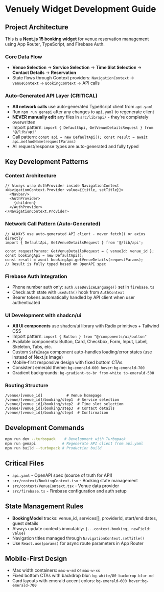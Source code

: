 # Venuely Widget Development Guide

## Project Architecture

This is a **Next.js 15 booking widget** for venue reservation management using App Router, TypeScript, and Firebase Auth.

### Core Data Flow
- **Venue Selection** → **Service Selection** → **Time Slot Selection** → **Contact Details** → **Reservation**
- State flows through Context providers: `NavigationContext` → `VenueContext` → `BookingContext` → API calls

### Auto-Generated API Layer (CRITICAL)
- **All network calls** use auto-generated TypeScript client from `api.yaml`
- Run `npm run genapi` after any changes to `api.yaml` to regenerate client
- **NEVER manually edit** any files in `src/lib/api/` - they're completely overwritten
- Import pattern: `import { DefaultApi, GetVenueDetailsRequest } from '@/lib/api'`
- Call pattern: `const api = new DefaultApi(); const result = await api.methodName(requestParams)`
- All request/response types are auto-generated and fully typed

## Key Development Patterns

### Context Architecture
```tsx
// Always wrap AuthProvider inside NavigationContext
<NavigationContext.Provider value={{title, setTitle}}>  
  <Navbar/>
  <AuthProvider>
    {children}
  </AuthProvider>
</NavigationContext.Provider>
```

### Network Call Pattern (Auto-Generated)
```tsx
// ALWAYS use auto-generated API client - never fetch() or axios directly
import { DefaultApi, GetVenueDetailsRequest } from '@/lib/api';

const requestParams: GetVenueDetailsRequest = { venueId: venue_id };
const bookingApi = new DefaultApi();
const result = await bookingApi.getVenueDetails(requestParams);
// Result is fully typed based on OpenAPI spec
```

### Firebase Auth Integration
- Phone number auth only: `auth.useDeviceLanguage()` set in `firebase.ts`
- Check auth state with `useAuth()` hook from `AuthContext`
- Bearer tokens automatically handled by API client when user authenticated

### UI Development with shadcn/ui
- **All UI components** use shadcn/ui library with Radix primitives + Tailwind CSS
- Import pattern: `import { Button } from "@/components/ui/button"`
- Available components: Button, Card, Checkbox, Form, Input, Label, Skeleton, Tabs, etc.
- Custom `SafeImage` component auto-handles loading/error states (use instead of Next.js Image)
- Mobile-first responsive design with fixed bottom CTAs
- Consistent emerald theme: `bg-emerald-600 hover:bg-emerald-700`
- Gradient backgrounds: `bg-gradient-to-br from-white to-emerald-500`

### Routing Structure
```
/venue/[venue_id]           # Venue homepage
/venue/[venue_id]/booking/step1  # Service selection
/venue/[venue_id]/booking/step2  # Time slot selection  
/venue/[venue_id]/booking/step3  # Contact details
/venue/[venue_id]/booking/step4  # Confirmation
```

## Development Commands

```bash
npm run dev --turbopack    # Development with Turbopack
npm run genapi            # Regenerate API client from api.yaml
npm run build --turbopack # Production build
```

## Critical Files
- `api.yaml` - OpenAPI spec (source of truth for API)
- `src/context/BookingContext.tsx` - Booking state management
- `src/context/VenueContext.tsx` - Venue data provider
- `src/firebase.ts` - Firebase configuration and auth setup

## State Management Rules
- **BookingModel** tracks: venue_id, services[], providerId, start/end dates, guest details
- Always update contexts immutably: `{...context.booking, newField: value}`
- Navigation titles managed through `NavigationContext.setTitle()`
- Use `React.use(params)` for async route parameters in App Router

## Mobile-First Design
- Max width containers: `max-w-md` or `max-w-xs`
- Fixed bottom CTAs with backdrop blur: `bg-white/80 backdrop-blur-md`
- Card layouts with emerald accent colors: `bg-emerald-600 hover:bg-emerald-700`